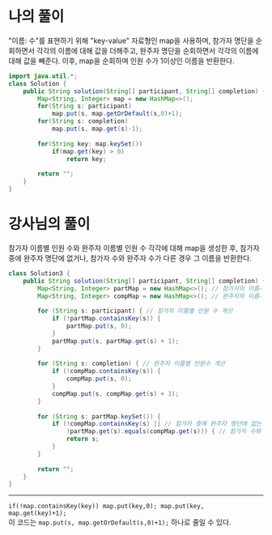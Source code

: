 # 나의 풀이

"이름: 수"를 표현하기 위해 "key-value" 자료형인 map을 사용하며, 참가자 명단을 순회하면서 각각의 이름에 대해 값을 더해주고, 완주자 명단을 순회하면서 각각의 이름에 대해 값을 빼준다.
이후, map을 순회하며 인원 수가 1이상인 이름을 반환한다. 
```java
import java.util.*;
class Solution {
    public String solution(String[] participant, String[] completion) {
        Map<String, Integer> map = new HashMap<>();
        for(String s: participant)
            map.put(s, map.getOrDefault(s,0)+1);
        for(String s: completion)
            map.put(s, map.get(s)-1);
        
        for(String key: map.keySet())
            if(map.get(key) > 0)
                return key;
        
        return "";
    }
}
```

# 강사님의 풀이
참가자 이름별 인원 수와 완주자 이름별 인원 수 각각에 대해 map을 생성한 후,
참가자 중에 완주자 명단에 없거나, 참가자 수와 완주자 수가 다른 경우 그 이름을 반환한다.
```java
class Solution3 {
    public String solution(String[] participant, String[] completion) {
        Map<String, Integer> partMap = new HashMap<>(); // 참가자의 이름-인원 수
        Map<String, Integer> compMap = new HashMap<>(); // 완주자의 이름-인원 수
        
        for (String s: participant) { // 참가자 이름별 인원 수 계산
            if (!partMap.containsKey(s)) {
                partMap.put(s, 0);
            }
            partMap.put(s, partMap.get(s) + 1);
        }
        
        for (String s: completion) { // 완주자 이름별 인원수 계산
            if (!compMap.containsKey(s)) {
                compMap.put(s, 0);
            }
            compMap.put(s, compMap.get(s) + 1);
        }
        
        for (String s: partMap.keySet()) {
            if (!compMap.containsKey(s) || // 참가자 중에 완주자 명단에 없는 경우 
                !partMap.get(s).equals(compMap.get(s))) { // 참가자 수와 완주자 수가 다른 경우
                return s;
            }
        }
        
        return "";
    }
}
```
---
`if(!map.containsKey(key)) map.put(key,0); map.put(key, map.get(key)+1);` <br/>
이 코드는 `map.put(s, map.getOrDefault(s,0)+1);` 하나로 줄일 수 있다.
